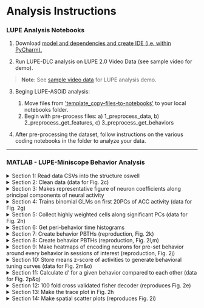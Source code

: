 # Analysis Instructions

### LUPE Analysis Notebooks
1. Download [model and dependencies and create IDE (i.e. within PyCharm).](https://github.com/justin05423/LUPE-2.0-AnalysisPackage/blob/main/README.md#installation-guide)

2. Run LUPE-DLC analysis on LUPE 2.0 Video Data (see sample video for demo).
> **Note**: See [sample video data](https://upenn.box.com/s/niodmaqcfebiyd0dmnyfutq432co8k4m) for LUPE analysis demo.


3. Beging LUPE-ASOiD analysis:

    1. Move files from ['template_copy-files-to-notebooks'](https://github.com/justin05423/LUPE-2.0-AnalysisPackage/tree/main/notebooks/template_copy-files-to-notebooks) to your local notebooks folder.
    2. Begin with pre-process files: a) 1_preprocess_data, b) 2_preprocess_get_features, c) 3_preprocess_get_behaviors
  
4. After pre-processing the dataset, follow instructions on the various coding notebooks in the folder to analyze your data.

---

### MATLAB - LUPE-Miniscope Behavior Analysis
<details closed>
    <summary>Section 1: Read data CSVs into the structure oswell</summary>
   oswell.animals(a).sessions(s) – contains behavior, calcium, cell properties, and timing information in order of session.
    The fields in sessions include:
    behavior – raw, frame-by-frame LUPE output (categorical behavior classification)
    calcium – deconvolved dF/F data
    offset – seconds between calcium recording start and behavior recording start
    props – Inscopix software-created spatial ROI data 
    Other variables defined in this section:
    nAnimals – number of animals
    nSesh – number of sessions
    dt – frame rate of calcium videos
    dtB – frame rate of behavior videos
    Behavior & session names and colors for plots
</details>

<details closed>
    <summary>Section 2: Clean data (data for Fig. 2c)</summary>
   Here, behavioral data is downsampled from dtB to dt and converted into a binary matrix, behMat, indicating frames (rows) of engagement (values) for each behavior (columns).
    NaNs are replaced with zeros, and calcium data is z-scored.
    Calcium data is stored in a cell activities of dimensions nSesh x nAnimals.
    Behavior data is stored in a cell behMats of dimensions nSesh x 2 x nAnimals. Column 1 contains binary matrix, and column 2 contains the downsampled categorical array.
    Size of data is stored.
</details>

<details closed>
    <summary>Section 3: Makes representative figure of neuron coefficients along principal components of neural activity</summary>
</details>

<details closed>
    <summary>Section 4: Trains binomial GLMs on first 20PCs of ACC activity (data for Fig. 2g)</summary>
    For non-shuffled (shuff==0) and temporally shuffled (shuff=1) data, establish Bonferroni-corrected p-value threshold alpha, an empty cell for neuron coefficients coeffs, and number of principal components to use for models nDims.
    Then, for each animal and session, render calcium data nonnegative, and take its principal components. Store coefficients. 
    For each behavior, skip if no behavior bouts, then loop through principal components and predict each binary behavior trace from all used principal components with binomial GLM. Calculate auROC. Save coefficients and p-values. Save indices of significant positively and negatively predictive PCs in a cell idx of size: nAnimals x nSessions x nBehaviors x 3 (for all, positively, and negatively predictive PCs respectively). Save significant coefficients in a tensor of nAnimals x nSessions x nBehaviors x 2 x 2. The fourth dimension represents real vs. shuffled data, while the fifth dimension represents positively and negatively predictive PCs respectively. Store fractions of predictive PCs in a matrix fracs of the same dimensions.
</details>

<details closed>
    <summary>Section 5: Collect highly weighted cells along significant PCs (data for Fig. 2h)</summary>
   For each animal, session, behavior, and significantly behavior-predictive PCs, take the cells with PC coefficients of a magnitude greater than 2 z-score. Store in the cell encodingCells of size nAnimals x nSesh x nBehaviors.
</details>

<details closed>
    <summary>Section 6: Get peri-behavior time histograms</summary>
   For each animal, session, and behavior, take the 20 frames before and after each bout onset for all neurons and the behavior itself.
    Store PBTH neuron tensor of nBouts x nCells x nFrames in cell psthStore of size nAnimals x nSesh x nBehaviors. Store PBTH behavior matrix of nBouts x Frames in psthBehStore size nAnimals x nSesh x nBehaviors.
</details>

<details closed>
    <summary>Section 7: Create behavior PBTHs (reproduction, Fig. 2k)</summary>
   For each behavior (right lick with almost no occurrences excluded), plot the average PBTH over all bouts in each session pooled across animals. Store mean area under the curve, standard deviation over bouts, and number of bouts for 0-1 seconds post-onset and 1-2 seconds post-onset in the tensor aucsBeh of size nSessions x nBehaviors x 6.
</details>

<details closed>
    <summary>Section 8: Create behavior PBTHs (reproduction, Fig. 2l,m)</summary>
   For each behavior and session, plot the average neural PBTH of positive and negative behavior-encoding neurons around behavior-onset, z-scored to baseline. Store positive behavior encoding neurons the cell encCell of size nAnimals x nSessions x nBehaviors x 2. Store the prevalence of these neurons in the tensor ratios of the same size.
    Store mean, standard deviation, and sample size of neural activity in lick-encoding neurons 0-1 and 1-2 seconds after behavior-onset in positive and negative lick-encoding neurons in the tensor aucsActs of the same structure as aucsBeh, with additional fourth-dimensional columns for negative lick-encoding neurons.
</details>

<details closed>
    <summary>Section 9: Make heatmaps of encoding neurons for pre-set behavior around every behavior in sessions of interest (reproduction, Fig. 2j)</summary>
   Set behavior of interest  behOfInt (1 = still, 2 = walking, 3 = rearing, 4 = grooming, 5 = left-lick) to generate sorted heatmaps of each set of behavior-encoding neurons around onset of that behavior.
</details>

<details closed>
    <summary>Section 10: Store means z-score of activities to generate behavioral tuning curves (data for Fig. 2m&o)</summary>
  Store z-scores of neural activity in behavior-encoding neurons during each behavior in the cell storeActs of size nAnimals x nSesh x nBehaviors x nBehaviors x nDirections (positive vs. negative).
</details>

<details closed>
    <summary>Section 11: Calculate d’ for a given behavior compared to each other (data for Fig. 2p&q)</summary>
Using the data in storeActs, calculate preference of each neuron for each behavior compared to each other. Store d’ values in cell dPrimes of size nBehaviors x nSesh x directions.
</details>

<details closed>
    <summary>Section 12: 100 fold cross validated fisher decoder (reproduces Fig. 2e)</summary>
    For each animal and session, randomly subsample data (shuffled and unshuffled) to represent same number of samples from each behavior and train Fisher decoder to discriminate each behavior. Train on 50% data test on 50%. Store confusion matrices in tensor conMat of size nAnimals x nSesh x nCrossValidations x nBehaviors x nBehaviors x 2 (shuffled and unshuffled). Run ttests between shuffled and unshuffled data.
</details>

<details closed>
    <summary>Section 13: Make the trace plot in Fig. 2h</summary>
</details>

<details closed>
    <summary>Section 14: Make spatial scatter plots (reproduces Fig. 2i)</summary>
      Maps ROIs, colors positive behavior-encoding cells yellow and negative behavior-encoding cells blue.
</details>

